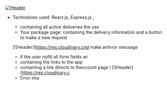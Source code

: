 

[![Header](https://res.cloudinary.com/hapiii/image/upload//c_scale,w_700/v1677774226/HYF/graduation%20project/erqfbjx2xkaywu0itxgt.gif)](https://some-url.dev/)
* Technoloies used: React.js, Express.js , 

    - containing all active deliveries the use
  * Your package page: containing the delivery information and a button to make a new request
  
  [![Header](https://res.cloudinary.cnd make anhrror message
    - if the user nofill all form fields wi
     - containing the links to the app 
     - containing a link directs to theccount page i
      [![Header](https://res.cloudinary.c
    * Error ima
    

  
